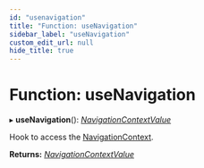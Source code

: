 ```yaml
---
id: "usenavigation"
title: "Function: useNavigation"
sidebar_label: "useNavigation"
custom_edit_url: null
hide_title: true
---
```


# Function: useNavigation

▸ **useNavigation**(): [*NavigationContextValue*](../interfaces/navigationcontextvalue.md)

Hook to access the [NavigationContext](../variables/navigationcontext.md).

**Returns:** [*NavigationContextValue*](../interfaces/navigationcontextvalue.md)

